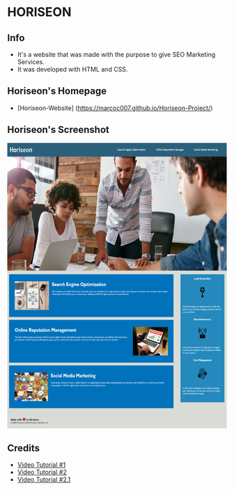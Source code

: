 # HORISEON 
## Info

* It's a website that was made with the purpose to give SEO Marketing Services.
* It was developed with HTML and CSS.

## Horiseon's Homepage
* [Horiseon-Website] (https://marcoc007.github.io/Horiseon-Project/)

## Horiseon's Screenshot
![](capture1.png)

## Credits
* [Video Tutorial #1](https://www.youtube.com/watch?v=vWICyDmKcqY)
* [Video Tutorial #2](https://www.youtube.com/watch?v=rKUIRO3UqGA)
* [Video Tutorial #2.1](https://www.youtube.com/watch?v=vWICyDmKcqY&t=2s)
